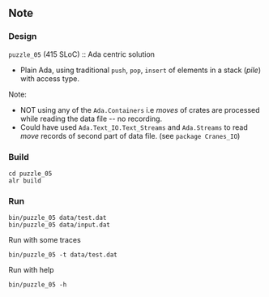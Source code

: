 ## Note

### Design

`puzzle_05` (415 SLoC) :: Ada centric solution

* Plain Ada, using traditional `push`, `pop`, `insert` of elements in a stack (*pile*) with access type.

Note:
* NOT using any of the `Ada.Containers` i.e *moves* of crates are processed while reading the data file -- no recording.
* Could have used `Ada.Text_IO.Text_Streams` and `Ada.Streams` to read *move* records of second part of data file. (see `package Cranes_IO`)

### Build

```shell
cd puzzle_05
alr build
```

### Run

```shell
bin/puzzle_05 data/test.dat
bin/puzzle_05 data/input.dat
```

Run with some traces

```shell
bin/puzzle_05 -t data/test.dat
```

Run with help

```shell
bin/puzzle_05 -h
```
